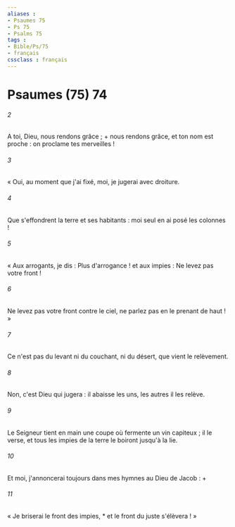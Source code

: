 ```yaml
---
aliases : 
- Psaumes 75
- Ps 75
- Psalms 75
tags : 
- Bible/Ps/75
- français
cssclass : français
---
```


# Psaumes (75) 74

###### 2
A toi, Dieu, nous rendons grâce ; + nous rendons grâce, et ton nom est proche : on proclame tes merveilles !
###### 3
« Oui, au moment que j'ai fixé, moi, je jugerai avec droiture.
###### 4
Que s'effondrent la terre et ses habitants : moi seul en ai posé les colonnes !
###### 5
« Aux arrogants, je dis : Plus d'arrogance ! et aux impies : Ne levez pas votre front !
###### 6
Ne levez pas votre front contre le ciel, ne parlez pas en le prenant de haut ! »
###### 7
Ce n'est pas du levant ni du couchant, ni du désert, que vient le relèvement.
###### 8
Non, c'est Dieu qui jugera : il abaisse les uns, les autres il les relève.
###### 9
Le Seigneur tient en main une coupe où fermente un vin capiteux ; il le verse, et tous les impies de la terre le boiront jusqu'à la lie.
###### 10
Et moi, j'annoncerai toujours dans mes hymnes au Dieu de Jacob : +
###### 11
« Je briserai le front des impies, * et le front du juste s'élèvera ! »
